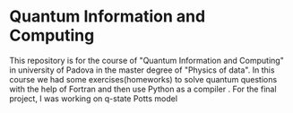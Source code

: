 # Quantum Information and Computing
This repository is for the course of "Quantum Information and Computing" in university of Padova in the master degree of "Physics of data". In this course we had some exercises(homeworks) to solve quantum questions with the help of Fortran and then use Python as a compiler .
For the final project, I was working on q-state Potts model 
